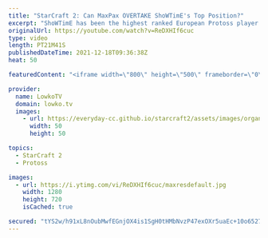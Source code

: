 ```yaml
---
title: "StarCraft 2: Can MaxPax OVERTAKE ShoWTimE's Top Position?"
excerpt: "ShoWTimE has been the highest ranked European Protoss player in StarCraft 2 for a long time. Recently however, MaxPax has been improving rapidly to the point where he's starting to match ShoWTimE's skill level.  Support my work on Patreon: http://www.patreon.com/lowkotv Become a YouTube member: https://lowko.tv/join"
originalUrl: https://youtube.com/watch?v=ReDXHIf6cuc
type: video
length: PT21M41S
publishedDateTime: 2021-12-18T09:36:38Z
heat: 50

featuredContent: "<iframe width=\"800\" height=\"500\" frameborder=\"0\" src=\"https://www.youtube.com/embed/ReDXHIf6cuc\" allow=\"accelerometer; autoplay; encrypted-media; gyroscope; picture-in-picture\" allowfullscreen></iframe>"

provider:
  name: LowkoTV
  domain: lowko.tv
  images:
    - url: https://everyday-cc.github.io/starcraft2/assets/images/organizations/lowko.tv-50x50.jpg
      width: 50
      height: 50

topics:
  - StarCraft 2
  - Protoss

images:
  - url: https://i.ytimg.com/vi/ReDXHIf6cuc/maxresdefault.jpg
    width: 1280
    height: 720
    isCached: true

secured: "tYS2w/h91xL8nOubMwfEGnjOX4is1SgH0tHMbNvzP47exOXr5uaEc+10o6527d2U9+D4OE5jk28hO66jx3/6iLb27izRGZBf6mdvgBpIktgztugOtoaKvRfo6GhPs0CxSsbUmunE+JqWFlNKq6QzqhwcAWdAN0rvGcLwZpWRthnMfygTFN49sFPYOJZZkC/5OWfu+liSlD/bsZMmNs3VJ2x9hjFbPZglSBCotewP2iQ5bDikSF9S0E7UeeSV+EL8p3WTbjWDv18buu83RhgcpcLUjMdxJiaSYjPV5TjRbKed6SH2uuqyRsiE40sMoCWqqIsjkMsiNiqq2TelfZ4h8Y2S6dYVoBA4o0qnESl87NLpd5L9EOwP1DGlBgDi+sgUQ/lWqQBD5HEAPaxxJQq6BO8jPyt5CeYRwEWw9d5GLo0=;//3Fpqufr3m6bEeWL2WyPw=="
---
```


